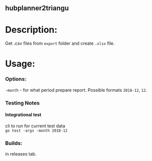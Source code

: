 hubplanner2triangu
----------

Description:
=============

Get .csv files from `export` folder and create `.xlsx` file.

Usage:
=================

### Options:

`-month` - for what period prepare report. Possible formats `2018-12`, `12`.

### Testing Notes

#### Integrational test

cli to run for current test data  
`go test -args -month 2018-12`  

### Builds:

in releases tab.

